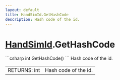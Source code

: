 ```yaml
---
layout: default
title: HandSimId.GetHashCode
description: Hash code of the id.
---
```

# [HandSimId]({{site.url}}/Pages/StereoKit/HandSimId.html).GetHashCode

<div class='signature' markdown='1'>
```csharp
int GetHashCode()
```
Hash code of the id.
</div>

|  |  |
|--|--|
|RETURNS: int|Hash code of the id.|




